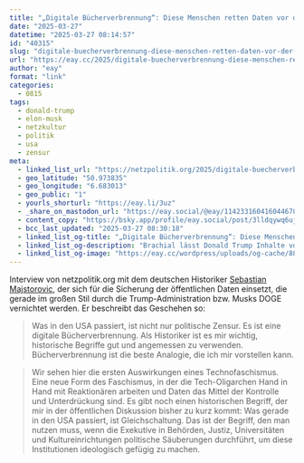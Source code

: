 ```yaml
---
title: "„Digitale Bücherverbrennung“: Diese Menschen retten Daten vor der Trump-Zensur"
date: "2025-03-27"
datetime: "2025-03-27 08:14:57"
id: "40315"
slug: "digitale-buecherverbrennung-diese-menschen-retten-daten-vor-der-trump-zensur"
url: "https://eay.cc/2025/digitale-buecherverbrennung-diese-menschen-retten-daten-vor-der-trump-zensur/"
author: "eay"
format: "link"
categories:
  - 0815
tags:
  - donald-trump
  - elon-musk
  - netzkultur
  - politik
  - usa
  - zensur
meta:
  - linked_list_url: "https://netzpolitik.org/2025/digitale-buecherverbrennung-diese-menschen-retten-daten-vor-der-trump-zensur/"
  - geo_latitude: "50.973835"
  - geo_longitude: "6.683013"
  - geo_public: "1"
  - yourls_shorturl: "https://eay.li/3uz"
  - _share_on_mastodon_url: "https://eay.social/@eay/114233160416044678"
  - content_copy: "https://bsky.app/profile/eay.social/post/3lldqywq6uj2d"
  - bcc_last_updated: "2025-03-27 08:30:18"
  - linked_list_og-title: "„Digitale Bücherverbrennung“: Diese Menschen retten Daten vor der Trump-Zensur"
  - linked_list_og-description: "Brachial lässt Donald Trump Inhalte von Behörden löschen, die nicht seiner rechtsradikalen Ideologie entsprechen. Im Data Rescue Project archivieren Hunderte Freiwillige, was Trump vernichten will – und mittendrin ist ein Historiker aus Köln. Ein Interview."
  - linked_list_og-image: "https://eay.cc/wordpress/uploads/og-cache/881c6dea405515219b7db48d2ba1e9a5.webp"
---
```


Interview von netzpolitik.org mit dem deutschen Historiker [Sebastian Majstorovic](https://www.storytracer.org/), der sich für die Sicherung der öffentlichen Daten einsetzt, die gerade im großen Stil durch die Trump-Administration bzw. Musks DOGE vernichtet werden. Er beschreibt das Geschehen so:

> Was in den USA passiert, ist nicht nur politische Zensur. Es ist eine digitale Bücherverbrennung. Als Historiker ist es mir wichtig, historische Begriffe gut und angemessen zu verwenden. Bücherverbrennung ist die beste Analogie, die ich mir vorstellen kann.

> Wir sehen hier die ersten Auswirkungen eines Technofaschismus. Eine neue Form des Faschismus, in der die Tech-Oligarchen Hand in Hand mit Reaktionären arbeiten und Daten das Mittel der Kontrolle und Unterdrückung sind. Es gibt noch einen historischen Begriff, der mir in der öffentlichen Diskussion bisher zu kurz kommt: Was gerade in den USA passiert, ist Gleichschaltung. Das ist der Begriff, den man nutzen muss, wenn die Exekutive in Behörden, Justiz, Universitäten und Kultureinrichtungen politische Säuberungen durchführt, um diese Institutionen ideologisch gefügig zu machen.
